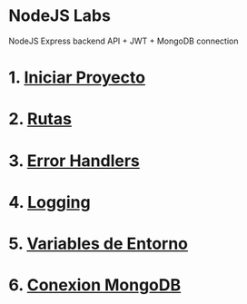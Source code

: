 # NodeJS Labs <!-- omit in toc -->
NodeJS Express backend API + JWT + MongoDB connection

# 1. [Iniciar Proyecto](./01.Iniciar%20Proyecto.md)
# 2. [Rutas](./02.Rutas.md)
# 3. [Error Handlers](03.%20Error%20Handler.md)
# 4. [Logging](04.%20Logging.md)
# 5. [Variables de Entorno](05.%20ENV.md)
# 6. [Conexion MongoDB](06.%20MongoDB.md)
